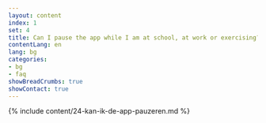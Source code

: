 ```yaml
---
layout: content
index: 1
set: 4
title: Can I pause the app while I am at school, at work or exercising?
contentLang: en
lang: bg
categories:
- bg
- faq
showBreadCrumbs: true
showContact: true
---
```

{% include content/24-kan-ik-de-app-pauzeren.md %}
